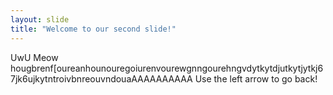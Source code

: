 ```yaml
---
layout: slide
title: "Welcome to our second slide!"
---
```

UwU Meow hougbrenf[oureanhounouregoiurenvourewgnngourehngvdytkytdjutkytjytkj67jk6ujkytntroivbnreouvndouaAAAAAAAAAA
Use the left arrow to go back!
